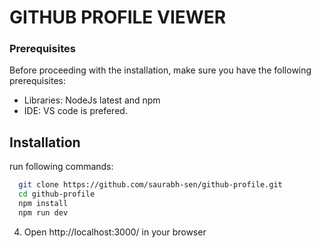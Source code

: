 # GITHUB PROFILE VIEWER

### Prerequisites

Before proceeding with the installation, make sure you have the following prerequisites:

- Libraries: NodeJs latest and npm
- IDE: VS code is prefered.

## Installation

run following commands:

```bash
  git clone https://github.com/saurabh-sen/github-profile.git
  cd github-profile
  npm install
  npm run dev
```

4. Open http://localhost:3000/ in your browser
